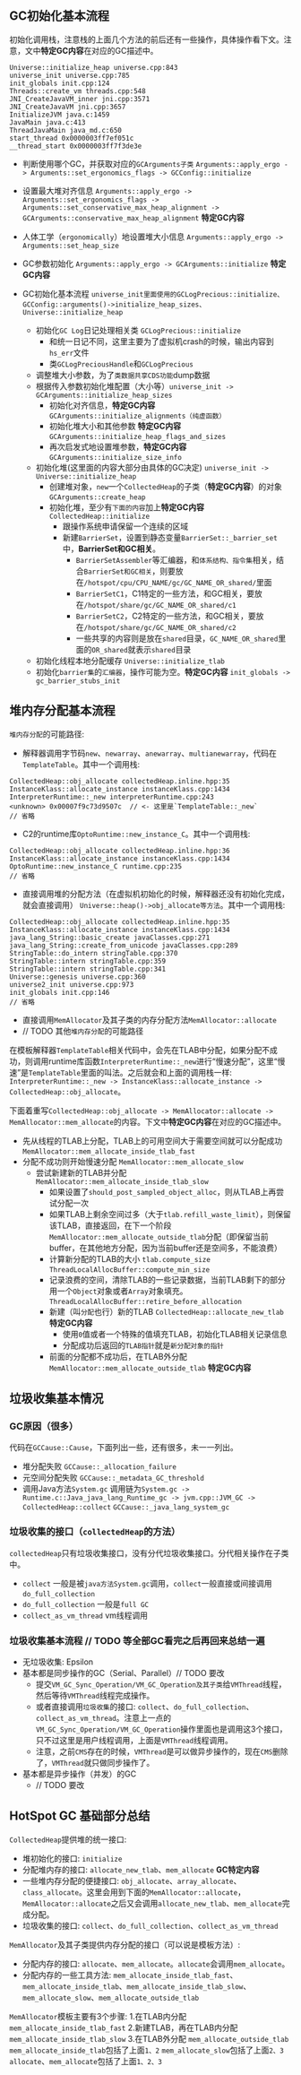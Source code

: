 ## GC初始化基本流程
初始化调用栈，注意栈的上面几个方法的前后还有一些操作，具体操作看下文。注意，文中**特定GC内容**在对应的GC描述中。
```
Universe::initialize_heap universe.cpp:843
universe_init universe.cpp:785
init_globals init.cpp:124
Threads::create_vm threads.cpp:548
JNI_CreateJavaVM_inner jni.cpp:3571
JNI_CreateJavaVM jni.cpp:3657
InitializeJVM java.c:1459
JavaMain java.c:413
ThreadJavaMain java_md.c:650
start_thread 0x0000003ff7ef051c
__thread_start 0x0000003ff7f3de3e
```

- 判断使用哪个GC，并获取对应的`GCArguments子类` `Arguments::apply_ergo -> Arguments::set_ergonomics_flags -> GCConfig::initialize`
- 设置最大堆对齐信息 `Arguments::apply_ergo -> Arguments::set_ergonomics_flags -> Arguments::set_conservative_max_heap_alignment -> GCArguments::conservative_max_heap_alignment` **特定GC内容**
- 人体工学（`ergonomically`）地设置堆大小信息 `Arguments::apply_ergo -> Arguments::set_heap_size`
- GC参数初始化  `Arguments::apply_ergo -> GCArguments::initialize` **特定GC内容**

- GC初始化基本流程 `universe_init里面使用的GCLogPrecious::initialize、GCConfig::arguments()->initialize_heap_sizes、Universe::initialize_heap`
  - 初始化`GC Log`日记处理相关类 `GCLogPrecious::initialize`
    - 和统一日记不同，这里主要为了虚拟机crash的时候，输出内容到`hs_err`文件
    - 类`GCLogPreciousHandle`和`GCLogPrecious`
  - 调整堆大小参数，为了`类数据共享CDS功能`dump数据
  - 根据传入参数初始化堆配置（大小等）`universe_init -> GCArguments::initialize_heap_sizes`
    - 初始化对齐信息，**特定GC内容** `GCArguments::initialize_alignments（纯虚函数）`
    - 初始化堆大小和其他参数 **特定GC内容** `GCArguments::initialize_heap_flags_and_sizes`
    - 再次启发式地设置堆参数，**特定GC内容** `GCArguments::initialize_size_info`
  - 初始化堆(这里面的内容大部分由具体的GC决定) `universe_init -> Universe::initialize_heap`
    - 创建堆对象，`new`一个`CollectedHeap`的子类（**特定GC内容**）的对象 `GCArguments::create_heap`
    - 初始化堆，至少有`下面的内容`加上**特定GC内容** `CollectedHeap::initialize`
      - 跟操作系统申请保留一个连续的区域
      - 新建`BarrierSet`，设置到静态变量`BarrierSet::_barrier_set`中，**BarrierSet和GC相关**。
        - `BarrierSetAssembler`等汇编器，和`体系结构、指令集`相关，结合`BarrierSet和GC相关`，则要放在`/hotspot/cpu/CPU_NAME/gc/GC_NAME_OR_shared/`里面
        - `BarrierSetC1`，C1特定的一些方法，和GC相关，要放在`/hotspot/share/gc/GC_NAME_OR_shared/c1`
        - `BarrierSetC2`，C2特定的一些方法，和GC相关，要放在`/hotspot/share/gc/GC_NAME_OR_shared/c2`
        - 一些共享的内容则是放在`shared`目录，`GC_NAME_OR_shared`里面的`OR_shared`就表示`shared`目录
  - 初始化线程本地分配缓存 `Universe::initialize_tlab`
  - 初始化`barrier集`的`汇编器`，操作可能为空。**特定GC内容** `init_globals -> gc_barrier_stubs_init`

## 堆内存分配基本流程
`堆内存分配`的可能路径:

- 解释器调用字节码`new`、`newarray`、`anewarray`、`multianewarray`，代码在`TemplateTable`。其中一个调用栈:
```
CollectedHeap::obj_allocate collectedHeap.inline.hpp:35
InstanceKlass::allocate_instance instanceKlass.cpp:1434
InterpreterRuntime::_new interpreterRuntime.cpp:243
<unknown> 0x00007f9c73d9507c  // <- 这里是`TemplateTable::_new`
// 省略
```

- C2的runtime库`OptoRuntime::new_instance_C`。其中一个调用栈:
```
CollectedHeap::obj_allocate collectedHeap.inline.hpp:36
InstanceKlass::allocate_instance instanceKlass.cpp:1434
OptoRuntime::new_instance_C runtime.cpp:235
// 省略
```

- 直接调用堆的分配方法（在虚拟机初始化的时候，解释器还没有初始化完成，就会直接调用） `Universe::heap()->obj_allocate等方法`。其中一个调用栈:
```
CollectedHeap::obj_allocate collectedHeap.inline.hpp:35
InstanceKlass::allocate_instance instanceKlass.cpp:1434
java_lang_String::basic_create javaClasses.cpp:271
java_lang_String::create_from_unicode javaClasses.cpp:289
StringTable::do_intern stringTable.cpp:370
StringTable::intern stringTable.cpp:359
StringTable::intern stringTable.cpp:341
Universe::genesis universe.cpp:360
universe2_init universe.cpp:973
init_globals init.cpp:146
// 省略
```

- 直接调用`MemAllocator`及其子类的内存分配方法`MemAllocator::allocate`
- // TODO 其他`堆内存分配`的可能路径


在模板解释器`TemplateTable`相关代码中，会先在TLAB中分配，如果分配不成功，则调用runtime库函数`InterpreterRuntime::_new`进行“慢速分配”，这里“慢速”是`TemplateTable`里面的叫法。之后就会和上面的调用栈一样: `InterpreterRuntime::_new -> InstanceKlass::allocate_instance -> CollectedHeap::obj_allocate`。

下面着重写`CollectedHeap::obj_allocate -> MemAllocator::allocate -> MemAllocator::mem_allocate`的内容。下文中**特定GC内容**在对应的GC描述中。
  - 先从线程的TLAB上分配，TLAB上的可用空间大于需要空间就可以分配成功 `MemAllocator::mem_allocate_inside_tlab_fast`
  - 分配不成功则开始慢速分配 `MemAllocator::mem_allocate_slow`
    - 尝试新建新的TLAB并分配 `MemAllocator::mem_allocate_inside_tlab_slow`
	    - 如果设置了`should_post_sampled_object_alloc`，则从TLAB上再尝试分配一次
	    - 如果TLAB上剩余空间过多（大于`tlab.refill_waste_limit`），则保留该TLAB，直接返回，在下一个阶段`MemAllocator::mem_allocate_outside_tlab`分配（即保留当前buffer，在其他地方分配，因为当前buffer还是空间多，不能浪费）
	    - 计算新分配的TLAB的大小 `tlab.compute_size` `ThreadLocalAllocBuffer::compute_min_size`
	    - 记录浪费的空间，清除TLAB的一些记录数据，当前TLAB剩下的部分用一个`Object`对象或者`Array`对象填充。`ThreadLocalAllocBuffer::retire_before_allocation`
	    - 新建（叫`分配`也行）新的TLAB `CollectedHeap::allocate_new_tlab` **特定GC内容**
		  - 使用`0`值或者一个特殊的值填充TLAB，初始化TLAB相关记录信息
		  - 分配成功后返回的`TLAB指针`就是`新分配对象的指针`
	  - 前面的分配都不成功后，在TLAB外分配 `MemAllocator::mem_allocate_outside_tlab` **特定GC内容**


## 垃圾收集基本情况
### GC原因（很多）
代码在`GCCause::Cause`，下面列出一些，还有很多，未一一列出。
- 堆分配失败 `GCCause::_allocation_failure`
- 元空间分配失败 `GCCause::_metadata_GC_threshold`
- 调用Java方法`System.gc` 调用链为`System.gc -> Runtime.c::Java_java_lang_Runtime_gc -> jvm.cpp::JVM_GC -> CollectedHeap::collect` `GCCause::_java_lang_system_gc`

### 垃圾收集的接口（`collectedHeap`的方法）
`collectedHeap`只有垃圾收集接口，没有分代垃圾收集接口。分代相关操作在子类中。
- `collect` 一般是被`java方法System.gc`调用，`collect`一般直接或间接调用`do_full_collection`
- `do_full_collection` 一般是`full GC`
- `collect_as_vm_thread` vm线程调用

### 垃圾收集基本流程 // TODO 等全部GC看完之后再回来总结一遍
- 无垃圾收集: Epsilon
- 基本都是同步操作的GC（Serial、Parallel）// TODO 要改
  - 提交`VM_GC_Sync_Operation/VM_GC_Operation及其子类`给`VMThread`线程，然后等待`VMThread`线程完成操作。
  - 或者直接调用`垃圾收集`的接口: `collect`、`do_full_collection`、`collect_as_vm_thread`。注意上一点的`VM_GC_Sync_Operation/VM_GC_Operation`操作里面也是调用这3个接口，只不过这里是用户线程调用，上面是`VMThread`线程调用。
  - 注意，之前`CMS`存在的时候，`VMThread`是可以做异步操作的，现在`CMS`删除了，`VMThread`就只做同步操作了。
- 基本都是异步操作（并发）的GC
  - // TODO 要改

## HotSpot GC 基础部分总结
`CollectedHeap`提供堆的统一接口:
- 堆初始化的接口: `initialize`
- 分配堆内存的接口: `allocate_new_tlab`、`mem_allocate` **GC特定内容**
- 一些堆内存分配的便捷接口: `obj_allocate`、`array_allocate`、`class_allocate`。这里会用到下面的`MemAllocator::allocate`，`MemAllocator::allocate`之后又会调用`allocate_new_tlab`、`mem_allocate`完成分配。
- 垃圾收集的接口: `collect`、`do_full_collection`、`collect_as_vm_thread`

`MemAllocator`及其子类提供内存分配的接口（可以说是模板方法）: 
- 分配内存的接口: `allocate`、`mem_allocate`。`allocate`会调用`mem_allocate`。
- 分配内存的一些工具方法: `mem_allocate_inside_tlab_fast`、`mem_allocate_inside_tlab`、`mem_allocate_inside_tlab_slow`、`mem_allocate_slow`、`mem_allocate_outside_tlab`

`MemAllocator`模板主要有3个步骤:
1.在TLAB内分配 `mem_allocate_inside_tlab_fast`
2.新建TLAB，再在TLAB内分配 `mem_allocate_inside_tlab_slow`
3.在TLAB外分配 `mem_allocate_outside_tlab`
`mem_allocate_inside_tlab`包括了上面`1、2`
`mem_allocate_slow`包括了上面`2、3`
`allocate`、`mem_allocate`包括了上面`1、2、3`
